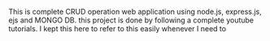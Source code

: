 This is complete CRUD operation web application using node.js, express.js, ejs and MONGO DB.
this project is done by following a complete youtube tutorials. I kept this here to refer to this easily whenever I need to
